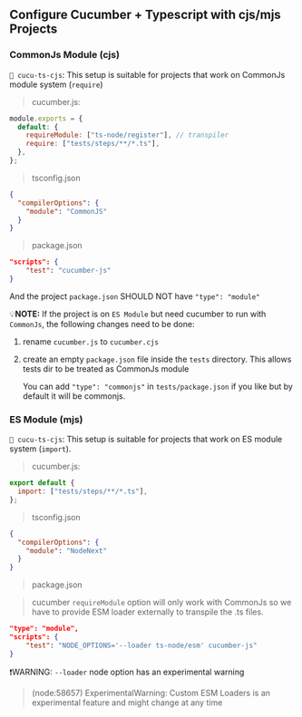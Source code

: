 ## Configure Cucumber + Typescript with cjs/mjs Projects

### CommonJs Module (cjs)

`📁 cucu-ts-cjs`: This setup is suitable for projects that work on CommonJs module system (`require`)

> cucumber.js:

```js
module.exports = {
  default: {
    requireModule: ["ts-node/register"], // transpiler
    require: ["tests/steps/**/*.ts"],
  },
};
```

> tsconfig.json

```json
{
  "compilerOptions": {
    "module": "CommonJS"
  }
}
```

> package.json

```json
"scripts": {
    "test": "cucumber-js"
}
```

And the project `package.json` SHOULD NOT have `"type": "module"`

💡**NOTE:** If the project is on `ES Module` but need cucumber to run with `CommonJs`, the following changes need to be done:

1. rename `cucumber.js` to `cucumber.cjs`
2. create an empty `package.json` file inside the `tests` directory. This allows tests dir to be treated as CommonJs module

   You can add `"type": "commonjs"` in `tests/package.json` if you like but by default it will be commonjs.

### ES Module (mjs)

`📁 cucu-ts-cjs`: This setup is suitable for projects that work on ES module system (`import`).

> cucumber.js:

```js
export default {
  import: ["tests/steps/**/*.ts"],
};
```

> tsconfig.json

```json
{
  "compilerOptions": {
    "module": "NodeNext"
  }
}
```

> package.json

> cucumber `requireModule` option will only work with CommonJs so we have to provide ESM loader externally to transpile the .ts files.

```json
"type": "module",
"scripts": {
    "test": "NODE_OPTIONS='--loader ts-node/esm' cucumber-js"
}
```

❗WARNING: `--loader` node option has an experimental warning

> (node:58657) ExperimentalWarning: Custom ESM Loaders is an experimental feature and might change at any time
